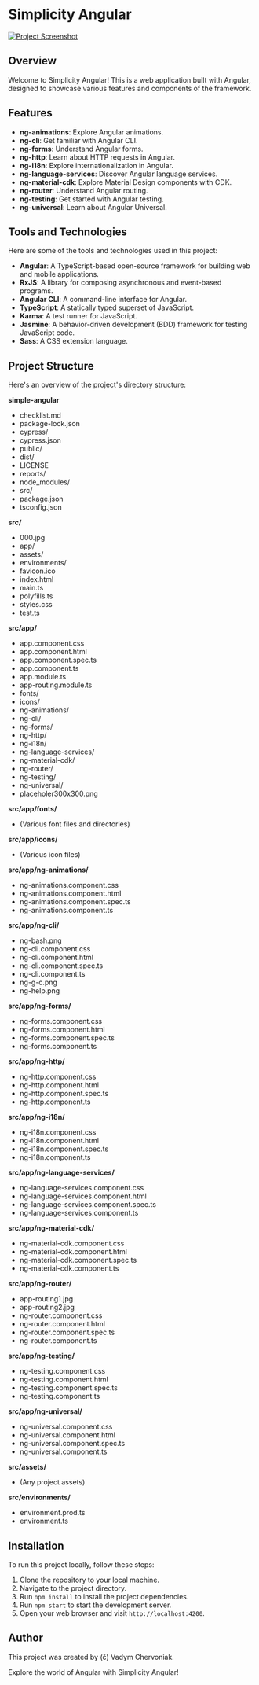 # Simplicity Angular

[![Project Screenshot](https://github.com/vadym4che/simplicity-angular/blob/master/screenshot.png)](https://vadym4che.github.io/simplicity-angular/)

## Overview

Welcome to Simplicity Angular! This is a web application built with Angular, designed to showcase various features and components of the framework.

## Features

- **ng-animations**: Explore Angular animations.
- **ng-cli**: Get familiar with Angular CLI.
- **ng-forms**: Understand Angular forms.
- **ng-http**: Learn about HTTP requests in Angular.
- **ng-i18n**: Explore internationalization in Angular.
- **ng-language-services**: Discover Angular language services.
- **ng-material-cdk**: Explore Material Design components with CDK.
- **ng-router**: Understand Angular routing.
- **ng-testing**: Get started with Angular testing.
- **ng-universal**: Learn about Angular Universal.

## Tools and Technologies

Here are some of the tools and technologies used in this project:

- **Angular**: A TypeScript-based open-source framework for building web and mobile applications.
- **RxJS**: A library for composing asynchronous and event-based programs.
- **Angular CLI**: A command-line interface for Angular.
- **TypeScript**: A statically typed superset of JavaScript.
- **Karma**: A test runner for JavaScript.
- **Jasmine**: A behavior-driven development (BDD) framework for testing JavaScript code.
- **Sass**: A CSS extension language.

## Project Structure

Here's an overview of the project's directory structure:

**simple-angular**
- checklist.md
- package-lock.json
- cypress/
- cypress.json
- public/
- dist/
- LICENSE
- reports/
- node_modules/
- src/
- package.json
- tsconfig.json

**src/**
- 000.jpg
- app/
- assets/
- environments/
- favicon.ico
- index.html
- main.ts
- polyfills.ts
- styles.css
- test.ts

**src/app/**
- app.component.css
- app.component.html
- app.component.spec.ts
- app.component.ts
- app.module.ts
- app-routing.module.ts
- fonts/
- icons/
- ng-animations/
- ng-cli/
- ng-forms/
- ng-http/
- ng-i18n/
- ng-language-services/
- ng-material-cdk/
- ng-router/
- ng-testing/
- ng-universal/
- placeholer300x300.png

**src/app/fonts/**
- (Various font files and directories)

**src/app/icons/**
- (Various icon files)

**src/app/ng-animations/**
- ng-animations.component.css
- ng-animations.component.html
- ng-animations.component.spec.ts
- ng-animations.component.ts

**src/app/ng-cli/**
- ng-bash.png
- ng-cli.component.css
- ng-cli.component.html
- ng-cli.component.spec.ts
- ng-cli.component.ts
- ng-g-c.png
- ng-help.png

**src/app/ng-forms/**
- ng-forms.component.css
- ng-forms.component.html
- ng-forms.component.spec.ts
- ng-forms.component.ts

**src/app/ng-http/**
- ng-http.component.css
- ng-http.component.html
- ng-http.component.spec.ts
- ng-http.component.ts

**src/app/ng-i18n/**
- ng-i18n.component.css
- ng-i18n.component.html
- ng-i18n.component.spec.ts
- ng-i18n.component.ts

**src/app/ng-language-services/**
- ng-language-services.component.css
- ng-language-services.component.html
- ng-language-services.component.spec.ts
- ng-language-services.component.ts

**src/app/ng-material-cdk/**
- ng-material-cdk.component.css
- ng-material-cdk.component.html
- ng-material-cdk.component.spec.ts
- ng-material-cdk.component.ts

**src/app/ng-router/**
- app-routing1.jpg
- app-routing2.jpg
- ng-router.component.css
- ng-router.component.html
- ng-router.component.spec.ts
- ng-router.component.ts

**src/app/ng-testing/**
- ng-testing.component.css
- ng-testing.component.html
- ng-testing.component.spec.ts
- ng-testing.component.ts

**src/app/ng-universal/**
- ng-universal.component.css
- ng-universal.component.html
- ng-universal.component.spec.ts
- ng-universal.component.ts

**src/assets/**
- (Any project assets)

**src/environments/**
- environment.prod.ts
- environment.ts

## Installation

To run this project locally, follow these steps:

1. Clone the repository to your local machine.
2. Navigate to the project directory.
3. Run `npm install` to install the project dependencies.
4. Run `npm start` to start the development server.
5. Open your web browser and visit `http://localhost:4200`.

## Author

This project was created by (&ccaron;) Vadym Chervoniak.

Explore the world of Angular with Simplicity Angular!
